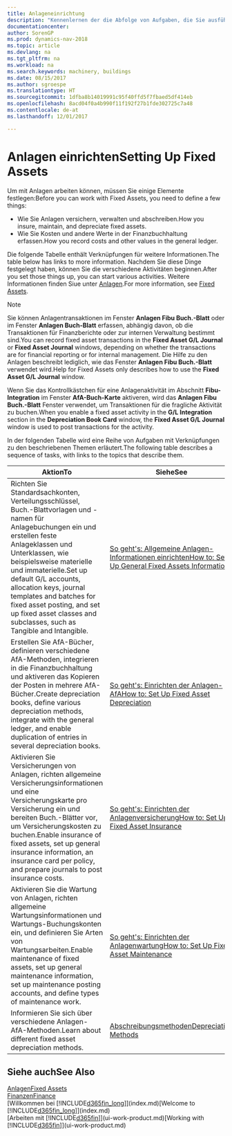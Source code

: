 ```yaml
---
title: Anlageneinrichtung
description: "Kennenlernen der die Abfolge von Aufgaben, die Sie ausführen müssen, um Anlagen einzurichten, wie Arbeitsplätze oder Gebäude."
documentationcenter: 
author: SorenGP
ms.prod: dynamics-nav-2018
ms.topic: article
ms.devlang: na
ms.tgt_pltfrm: na
ms.workload: na
ms.search.keywords: machinery, buildings
ms.date: 08/15/2017
ms.author: sgroespe
ms.translationtype: HT
ms.sourcegitcommit: 1dfba8b14019991c95f40ffd5f7fbaed5df414eb
ms.openlocfilehash: 8acd04f0a4b990f11f192f27b1fde302725c7a48
ms.contentlocale: de-at
ms.lasthandoff: 12/01/2017

---
```

# <a name="setting-up-fixed-assets"></a><span data-ttu-id="7737a-103">Anlagen einrichten</span><span class="sxs-lookup"><span data-stu-id="7737a-103">Setting Up Fixed Assets</span></span>
<span data-ttu-id="7737a-104">Um mit Anlagen arbeiten können, müssen Sie einige Elemente festlegen:</span><span class="sxs-lookup"><span data-stu-id="7737a-104">Before you can work with Fixed Assets, you need to define a few things:</span></span>  

* <span data-ttu-id="7737a-105">Wie Sie Anlagen versichern, verwalten und abschreiben.</span><span class="sxs-lookup"><span data-stu-id="7737a-105">How you insure, maintain, and depreciate fixed assets.</span></span>  
* <span data-ttu-id="7737a-106">Wie Sie Kosten und andere Werte in der Finanzbuchhaltung erfassen.</span><span class="sxs-lookup"><span data-stu-id="7737a-106">How you record costs and other values in the general ledger.</span></span>  

<span data-ttu-id="7737a-107">Die folgende Tabelle enthält Verknüpfungen für weitere Informationen.</span><span class="sxs-lookup"><span data-stu-id="7737a-107">The table below has links to more information.</span></span> <span data-ttu-id="7737a-108">Nachdem Sie diese Dinge festgelegt haben, können Sie die verschiedene Aktivitäten beginnen.</span><span class="sxs-lookup"><span data-stu-id="7737a-108">After you set those things up, you can start various activities.</span></span> <span data-ttu-id="7737a-109">Weitere Informationen finden Siue unter [Anlagen](fa-manage.md).</span><span class="sxs-lookup"><span data-stu-id="7737a-109">For more information, see [Fixed Assets](fa-manage.md).</span></span>  

> [!NOTE]  
>   <span data-ttu-id="7737a-110">Sie können Anlagentransaktionen im Fenster **Anlagen Fibu Buch.-Blatt** oder im Fenster **Anlagen Buch-Blatt** erfassen, abhängig davon, ob die Transaktionen für Finanzberichte oder zur internen Verwaltung bestimmt sind.</span><span class="sxs-lookup"><span data-stu-id="7737a-110">You can record fixed asset transactions in the **Fixed Asset G/L Journal** or **Fixed Asset Journal** windows, depending on whether the transactions are for financial reporting or for internal management.</span></span> <span data-ttu-id="7737a-111">Die Hilfe zu den Anlagen beschreibt lediglich, wie das Fenster **Anlagen Fibu Buch.-Blatt** verwendet wird.</span><span class="sxs-lookup"><span data-stu-id="7737a-111">Help for Fixed Assets only describes how to use the **Fixed Asset G/L Journal** window.</span></span>  

<span data-ttu-id="7737a-112">Wenn Sie das Kontrollkästchen für eine Anlagenaktivität im Abschnitt **Fibu-Integration** im Fenster **AfA-Buch-Karte** aktiveren, wird das **Anlagen Fibu Buch.-Blatt** Fenster verwendet, um Transaktionen für die fragliche Aktivität zu buchen.</span><span class="sxs-lookup"><span data-stu-id="7737a-112">When you enable a fixed asset activity in the **G/L Integration** section in the **Depreciation Book Card** window, the **Fixed Asset G/L Journal** window is used to post transactions for the activity.</span></span>

<span data-ttu-id="7737a-113">In der folgenden Tabelle wird eine Reihe von Aufgaben mit Verknüpfungen zu den beschriebenen Themen erläutert.</span><span class="sxs-lookup"><span data-stu-id="7737a-113">The following table describes a sequence of tasks, with links to the topics that describe them.</span></span>  

| <span data-ttu-id="7737a-114">Aktion</span><span class="sxs-lookup"><span data-stu-id="7737a-114">To</span></span> | <span data-ttu-id="7737a-115">Siehe</span><span class="sxs-lookup"><span data-stu-id="7737a-115">See</span></span> |
| --- | --- |
| <span data-ttu-id="7737a-116">Richten Sie Standardsachkonten, Verteilungsschlüssel, Buch.-Blattvorlagen und - namen für Anlagebuchungen ein und erstellen feste Anlageklassen und Unterklassen, wie beispielsweise materielle und immaterielle.</span><span class="sxs-lookup"><span data-stu-id="7737a-116">Set up default G/L accounts, allocation keys, journal templates and batches for fixed asset posting, and set up fixed asset classes and subclasses, such as Tangible and Intangible.</span></span> |[<span data-ttu-id="7737a-117">So geht's: Allgemeine Anlagen-Informationen einrichten</span><span class="sxs-lookup"><span data-stu-id="7737a-117">How to: Set Up General Fixed Assets Information</span></span>](fa-how-setup-general.md) |
| <span data-ttu-id="7737a-118">Erstellen Sie AfA-Bücher, definieren verschiedene AfA-Methoden, integrieren in die Finanzbuchhaltung und aktiveren das Kopieren der Posten in mehrere AfA-Bücher.</span><span class="sxs-lookup"><span data-stu-id="7737a-118">Create depreciation books, define various depreciation methods, integrate with the general ledger, and enable duplication of entries in several depreciation books.</span></span> |[<span data-ttu-id="7737a-119">So geht's: Einrichten der Anlagen-AfA</span><span class="sxs-lookup"><span data-stu-id="7737a-119">How to: Set Up Fixed Asset Depreciation</span></span>](fa-how-setup-depreciation.md) |
| <span data-ttu-id="7737a-120">Aktivieren Sie Versicherungen von Anlagen, richten allgemeine Versicherungsinformationen und eine Versicherungskarte pro Versicherung ein und bereiten Buch.-Blätter vor, um Versicherungskosten zu buchen.</span><span class="sxs-lookup"><span data-stu-id="7737a-120">Enable insurance of fixed assets, set up general insurance information, an insurance card per policy, and prepare journals to post insurance costs.</span></span> |[<span data-ttu-id="7737a-121">So geht's: Einrichten der Anlagenversicherung</span><span class="sxs-lookup"><span data-stu-id="7737a-121">How to: Set Up Fixed Asset Insurance</span></span>](fa-how-setup-insurance.md) |
| <span data-ttu-id="7737a-122">Aktivieren Sie die Wartung von Anlagen, richten allgemeine Wartungsinformationen und Wartungs-Buchungskonten ein, und definieren Sie Arten von Wartungsarbeiten.</span><span class="sxs-lookup"><span data-stu-id="7737a-122">Enable maintenance of fixed assets, set up general maintenance information, set up maintenance posting accounts, and define types of maintenance work.</span></span> |[<span data-ttu-id="7737a-123">So geht's: Einrichten der Anlagenwartung</span><span class="sxs-lookup"><span data-stu-id="7737a-123">How to: Set Up Fixed Asset Maintenance</span></span>](fa-how-setup-maintenance.md) |
| <span data-ttu-id="7737a-124">Informieren Sie sich über verschiedene Anlagen-AfA-Methoden.</span><span class="sxs-lookup"><span data-stu-id="7737a-124">Learn about different fixed asset depreciation methods.</span></span> |[<span data-ttu-id="7737a-125">Abschreibungsmethoden</span><span class="sxs-lookup"><span data-stu-id="7737a-125">Depreciation Methods</span></span>](fa-depreciation-methods.md) |

## <a name="see-also"></a><span data-ttu-id="7737a-126">Siehe auch</span><span class="sxs-lookup"><span data-stu-id="7737a-126">See Also</span></span>
[<span data-ttu-id="7737a-127">Anlagen</span><span class="sxs-lookup"><span data-stu-id="7737a-127">Fixed Assets</span></span>](fa-manage.md)  
[<span data-ttu-id="7737a-128">Finanzen</span><span class="sxs-lookup"><span data-stu-id="7737a-128">Finance</span></span>](finance.md)  
<span data-ttu-id="7737a-129">[Willkommen bei [!INCLUDE[d365fin_long](includes/d365fin_long_md.md)]](index.md)</span><span class="sxs-lookup"><span data-stu-id="7737a-129">[Welcome to [!INCLUDE[d365fin_long](includes/d365fin_long_md.md)]](index.md)</span></span>  
<span data-ttu-id="7737a-130">[Arbeiten mit [!INCLUDE[d365fin](includes/d365fin_md.md)]](ui-work-product.md)</span><span class="sxs-lookup"><span data-stu-id="7737a-130">[Working with [!INCLUDE[d365fin](includes/d365fin_md.md)]](ui-work-product.md)</span></span>

